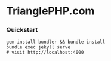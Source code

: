 # TrianglePHP.com

### Quickstart

```
gem install bundler && bundle install
bundle exec jekyll serve
# visit http://localhost:4000
```
